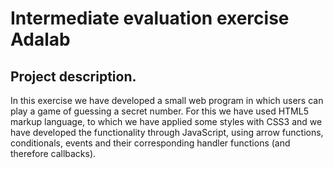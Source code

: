 # Intermediate evaluation exercise Adalab

## Project description.

In this exercise we have developed a small web program in which users can play a game of guessing a secret number.
For this we have used HTML5 markup language, to which we have applied some styles with CSS3 and we have developed the functionality through JavaScript, using arrow functions, conditionals, events and their corresponding handler functions (and therefore callbacks).
